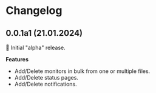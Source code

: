 # Changelog

## 0.0.1a1 (21.01.2024)

:tada: Initial "alpha" release.

**Features**

- Add/Delete monitors in bulk from one or multiple files.
- Add/Delete status pages.
- Add/Delete notifications.
